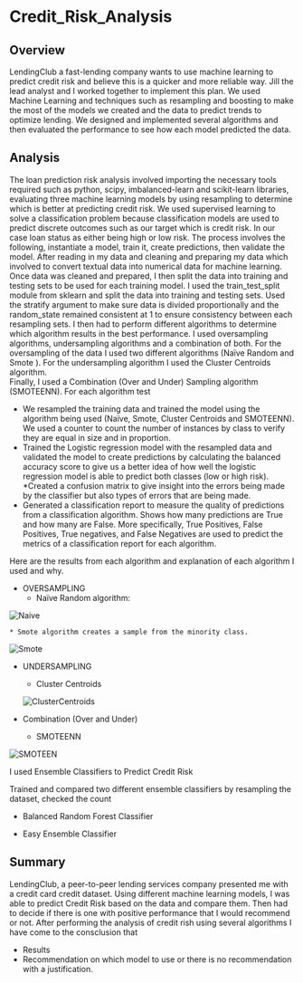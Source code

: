 # Credit_Risk_Analysis
## Overview
LendingClub a fast-lending company wants to use machine learning to predict credit risk and believe this is a quicker and more reliable way. Jill the lead analyst and I worked together to implement this plan. We used Machine Learning and techniques such as resampling and boosting to make the most of the models we created and the data to predict trends to optimize lending. We designed and implemented several algorithms and then evaluated the performance to see how each model predicted the data. 

## Analysis
The loan prediction risk analysis involved importing the necessary tools required such as python, scipy, imbalanced-learn and scikit-learn libraries, evaluating three machine learning models by using resampling to determine which is better at predicting credit risk. 
We used supervised learning to solve a classification problem because classification models are used to predict discrete outcomes such as our target which is credit risk. In our case loan status as either being high or low risk.  The process involves the following, instantiate a model, train it, create predictions, then validate the model.
After reading in my data and cleaning and preparing my data which involved to convert textual data into numerical data for machine learning.  Once data was cleaned and prepared, I then split the data into training and testing sets to be used for each training model. I used the train_test_split module from sklearn and split the data into training and testing sets. Used the stratify argument to make sure data is divided proportionally and the random_state remained consistent at 1 to ensure consistency between each resampling sets. I then had to perform different algorithms to determine which algorithm results in the best performance. 
I used oversampling algorithms, undersampling algorithms and a combination of both. 
For the oversampling of the data I used two different algorithms (Naïve Random and Smote ). 
For the undersampling algorithm I used the Cluster Centroids algorithm.  
Finally, I used a Combination (Over and Under) Sampling algorithm (SMOTEENN). 
For each algorithm test 
*  We resampled the training data and trained the model using the algorithm being used (Naïve, Smote, Cluster Centroids and SMOTEENN). We used a counter to count the number of instances by class to verify they are equal in size and in proportion. 
*  Trained the Logistic regression model with the resampled data and validated the model to      create predictions by calculating the balanced accuracy score to give us a better idea of how well the logistic regression model is able to  predict both classes (low or high risk).
*Created a confusion matrix to give insight into the errors being made by the classifier but also types of errors that are being made.  
* Generated a classification report to measure the quality of predictions from a classification algorithm. Shows how many predictions are True and how many are False.  More specifically, True Positives, False Positives, True negatives, and False Negatives are used to predict the metrics of a classification report for each algorithm.  

Here are the results from each algorithm and explanation of each algorithm I used and why. 
* OVERSAMPLING
	* Naïve Random algorithm: 
	
![Naive](https://user-images.githubusercontent.com/94208810/158230373-c0d4151f-5dcc-4deb-85d7-b70ef9301535.png)

	* Smote algorithm creates a sample from the minority class.
	
![Smote](https://user-images.githubusercontent.com/94208810/158230405-e4dbd1ff-4e99-4308-8a1c-499127faeb37.png)

* UNDERSAMPLING
  	* Cluster Centroids
  	
  ![ClusterCentroids](https://user-images.githubusercontent.com/94208810/158230427-b38cee4c-49e8-4ba0-90dd-33890554ebb1.png)

 * Combination (Over and Under) 
 
 	* SMOTEENN  
 	
 ![SMOTEEN](https://user-images.githubusercontent.com/94208810/158230460-ea169493-a5a8-4e79-a4e3-95a0ff230bbd.png)


I used Ensemble Classifiers to Predict Credit Risk

Trained and compared two different ensemble classifiers by resampling the dataset, checked the count 

* Balanced Random Forest Classifier

* Easy Ensemble Classifier


## Summary 
LendingClub, a peer-to-peer lending services company presented me with a credit card credit dataset. Using different machine learning models, I was able to predict Credit Risk based on the data and compare them.  Then had to decide if there is one with positive performance that I would recommend or not. After performing the analysis of credit rish using several algorithms I have come to the consclusion that 

* Results
* Recommendation on which model  to use or there is no recommendation with a justification.
